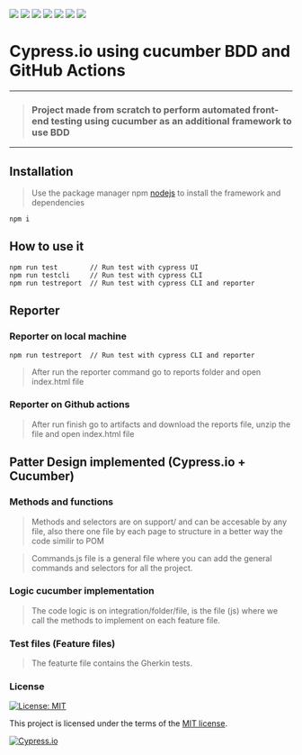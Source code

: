 ![](https://img.shields.io/badge/Gmail-D14836?style=for-the-badge&logo=gmail&logoColor=white)
![](https://img.shields.io/badge/LinkedIn-0077B5?style=for-the-badge&logo=linkedin&logoColor=white)
![](https://img.shields.io/badge/GitHub-100000?style=for-the-badge&logo=github&logoColor=white)
![](https://img.shields.io/badge/JavaScript-323330?style=for-the-badge&logo=javascript&logoColor=F7DF1E)
![](https://img.shields.io/badge/HTML-239120?style=for-the-badge&logo=html5&logoColor=white)
![](https://img.shields.io/badge/CSS-239120?&style=for-the-badge&logo=css3&logoColor=white)
![](https://img.shields.io/badge/Node.js-43853D?style=for-the-badge&logo=node.js&logoColor=white)

# Cypress.io using cucumber BDD and GitHub Actions

---

> ### Project made from scratch to perform automated front-end testing using cucumber as an additional framework to use BDD

---

## Installation

> Use the package manager npm [nodejs](https://nodejs.org/en/) to install the framework and dependencies

```
npm i
```

## How to use it

```
npm run test        // Run test with cypress UI
npm run testcli     // Run test with cypress CLI
npm run testreport  // Run test with cypress CLI and reporter
```

## Reporter

### Reporter on local machine

```
npm run testreport  // Run test with cypress CLI and reporter
```

> After run the reporter command go to reports folder and open index.html file

### Reporter on Github actions

> After run finish go to artifacts and download the reports file, unzip the file and open index.html file

## Patter Design implemented (Cypress.io + Cucumber)

### Methods and functions

> Methods and selectors are on support/ and can be accesable by any file, also there one file by each page to structure in a better way the code similir to POM

> Commands.js file is a general file where you can add the general commands and selectors for all the project.

### Logic cucumber implementation

> The code logic is on integration/folder/file, is the file (js) where we call the methods to implement on each feature file.

### Test files (Feature files)

> The featurte file contains the Gherkin tests.

### License

[![License: MIT](https://img.shields.io/badge/License-MIT-yellow.svg)](https://opensource.org/licenses/MIT)

This project is licensed under the terms of the [MIT license](/LICENSE).

[![Cypress.io](https://img.shields.io/badge/Tested%20with-Cypress-04C38E.svg)](https://www.cypress.io/)
